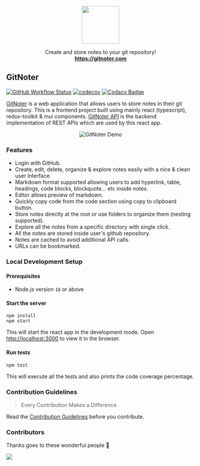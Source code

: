 <p align="center">
  <a href="https://gitnoter.com">
    <img src="https://raw.githubusercontent.com/git-noter/gitnoter/main/public/logo.svg" width="100">
  </a>

  <p align="center">
    Create and store notes to your git repository!
    <br>
    <a href="https://gitnoter.com"><strong>https://gitnoter.com</strong></a>
  </p>
</p>

## GitNoter

[![GitHub Workflow Status](https://img.shields.io/github/workflow/status/git-noter/gitnoter/Test/main?color=forestgreen)](https://github.com/git-noter/gitnoter/actions?query=branch%3Amain)
[![codecov](https://codecov.io/gh/git-noter/gitnoter/branch/main/graph/badge.svg?token=P40BDKYDBI)](https://codecov.io/gh/git-noter/gitnoter)
[![Codacy Badge](https://app.codacy.com/project/badge/Grade/276bf59cb3ba4249863bbdb8c290fe14)](https://www.codacy.com/gh/git-noter/gitnoter/dashboard?utm_source=github.com&amp;utm_medium=referral&amp;utm_content=git-noter/gitnoter&amp;utm_campaign=Badge_Grade)

[GitNoter](https://gitnoter.com) is a web application that allows users to store notes in their git repository. This is a frontend project built using mainly react (typescript), redux-toolkit & mui components. [GitNoter API](https://github.com/git-noter/gitnoter-api) is the backend implementation of REST APIs which are used by this react app.

<p align="center">
  <img src="https://raw.githubusercontent.com/git-noter/gitnoter/main/public/demo/demo-gitnoter-720p.gif" alt="GitNoter Demo"/>
</p>

### Features
-   Login with GitHub.
-   Create, edit, delete, organize & explore notes easily with a nice & clean user interface.
-   Markdown format supported allowing users to add hyperlink, table, headings, code blocks, blockquote... etc inside notes.
-   Editor allows preview of markdown.
-   Quickly copy code from the code section using copy to clipboard button.
-   Store notes directly at the root or use folders to organize them (nesting supported).
-   Explore all the notes from a specific directory with single click.
-   All the notes are stored inside user's github repository.
-   Notes are cached to avoid additional API calls.
-   URLs can be bookmarked.

### Local Development Setup

#### Prerequisites
*   Node.js version `18` or above

#### Start the server
```shell
npm install
npm start
```
This will start the react app in the development mode. Open [http://localhost:3000](http://localhost:3000) to view it in the browser.

#### Run tests
```shell
npm test
```
This will execute all the tests and also prints the code coverage percentage.

### Contribution Guidelines
> Every Contribution Makes a Difference

Read the [Contribution Guidelines](CONTRIBUTING.md) before you contribute.

### Contributors
Thanks goes to these wonderful people 🎉

[![](https://opencollective.com/gitnoter/contributors.svg?width=890&button=false)](https://github.com/git-noter/gitnoter/graphs/contributors)
